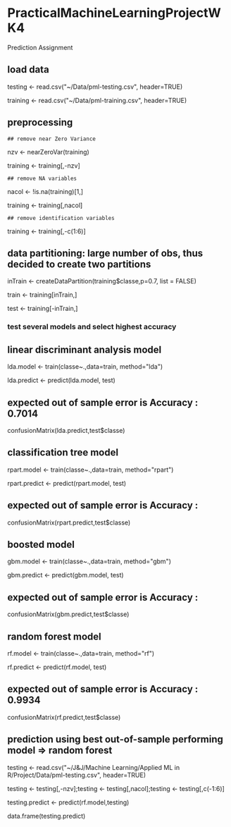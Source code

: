 # PracticalMachineLearningProjectWK4
Prediction Assignment

## load data
testing <- read.csv("~/Data/pml-testing.csv", header=TRUE)

training <- read.csv("~/Data/pml-training.csv", header=TRUE)

## preprocessing
    ## remove near Zero Variance
nzv <- nearZeroVar(training)

training <- training[,-nzv]

    ## remove NA variables
nacol <- !is.na(training)[1,]

training <- training[,nacol]

    ## remove identification variables
training <- training[,-c(1:6)]

## data partitioning: large number of obs, thus decided to create two partitions
inTrain <- createDataPartition(training$classe,p=0.7, list = FALSE)

train <- training[inTrain,]

test <- training[-inTrain,]

### test several models and select highest accuracy 

## linear discriminant analysis model
lda.model <- train(classe~.,data=train, method="lda")

lda.predict <- predict(lda.model, test)

## expected out of sample error is Accuracy : 0.7014  
confusionMatrix(lda.predict,test$classe)

## classification tree model
rpart.model <- train(classe~.,data=train, method="rpart")

rpart.predict <- predict(rpart.model, test)

## expected out of sample error is Accuracy :    
confusionMatrix(rpart.predict,test$classe)

## boosted model
gbm.model <- train(classe~.,data=train, method="gbm")

gbm.predict <- predict(gbm.model, test)

## expected out of sample error is Accuracy :    
confusionMatrix(gbm.predict,test$classe)

## random forest model
rf.model <- train(classe~.,data=train, method="rf")

rf.predict <- predict(rf.model, test)

## expected out of sample error is Accuracy : 0.9934   
confusionMatrix(rf.predict,test$classe)

## prediction using best out-of-sample performing model => random forest
testing <- read.csv("~/J&J/Machine Learning/Applied ML in R/Project/Data/pml-testing.csv", header=TRUE)

testing <- testing[,-nzv];testing <- testing[,nacol];testing <- testing[,c(-1:6)]

testing.predict <- predict(rf.model,testing)

data.frame(testing.predict)

